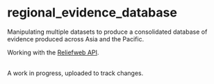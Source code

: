 # regional_evidence_database
 Manipulating multiple datasets to produce a consolidated database of evidence produced across Asia and the Pacific.
 
 Working with the [Reliefweb API](https://apidoc.rwlabs.org/).

<br>
A work in progress, uploaded to track changes.
